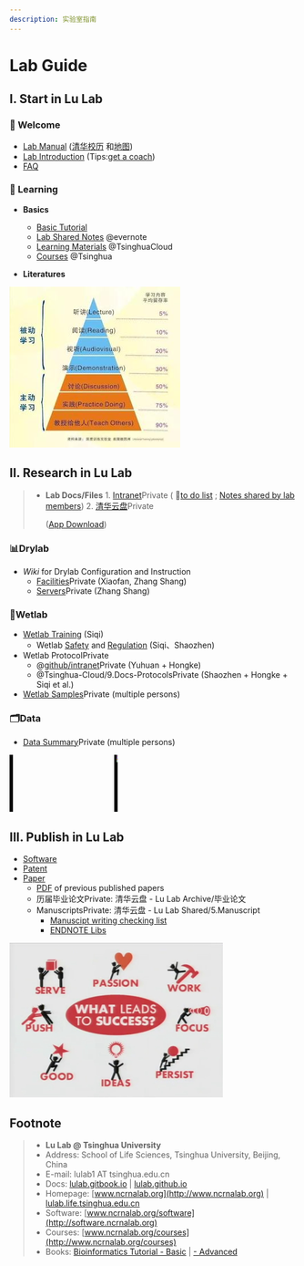 ```yaml
---
description: 实验室指南
---
```


# Lab Guide

## I. Start in Lu Lab

### 🎉 Welcome <a id="Welcome"></a>

* [Lab Manual](https://www.jianguoyun.com/p/DZVQoDQQ9sSIBhjLzuMC)  \([清华校历](https://cn.bing.com/search?q=%E6%B8%85%E5%8D%8E%E5%A4%A7%E5%AD%A6+%E6%A0%A1%E5%8E%86&qs=n&form=QBLH&sp=-1&pq=%E6%B8%85%E5%8D%8E%E5%A4%A7%E5%AD%A6+%E6%A0%A1%E5%8E%86&sc=5-7&sk=&cvid=E012CF87B239486DA741BC1E40498B82) 和[地图](https://cn.bing.com/search?q=%E6%B8%85%E5%8D%8E%E5%A4%A7%E5%AD%A6+%E5%9C%B0%E5%9B%BE&go=Search&qs=ds&form=QBRE)\)
* [Lab Introduction](https://cloud.tsinghua.edu.cn/f/c73ace6a5d7547c9ba23/) \(Tips:[get a coach](https://www.ted.com/talks/atul_gawande_want_to_get_great_at_something_get_a_coach)\)
* [FAQ](faq.md)

### 📖 Learning <a id="Learning"></a>

* **Basics**
  * [Basic Tutorial](https://lulab2.gitbook.io)
  * [Lab Shared Notes](https://www.yinxiang.com/everhub/personal/336255) @evernote
  * [Learning Materials](https://cloud.tsinghua.edu.cn/d/21e154bba31143ada2b1/) @TsinghuaCloud
  * [Courses](https://www.ncrnalab.org/courses) @Tsinghua

  
* **Literatures**

![](.gitbook/assets/learning.jpg)

## II. Research in Lu Lab

> * **Lab Docs/Files** 1. [Intranet](https://github.com/lulab/intranet)Private \( 🚩[to do list](https://github.com/lulab/intranet/blob/master/README.md#intranet-of-lu-lab) ; [Notes shared by lab members](https://github.com/lulab/intranet/projects/1?fullscreen=true)\) 2. [清华云盘](https://cloud.tsinghua.edu.cn)Private
>
>   \([App Download](https://www.seafile.com/download)\)

### 📊Drylab

* _Wiki_ for Drylab Configuration and Instruction
  * [Facilities](https://github.com/lulab/intranet/wiki/Facilities)Private \(Xiaofan, Zhang Shang\)
  * [Servers](https://github.com/lulab/intranet/wiki/Servers)Private \(Zhang Shang\)

### 🧪Wetlab

* [Wetlab Training](https://lulab.gitbook.io/books/wet-lab/wetlab_training) \(Siqi\)
  * Wetlab [Safety](https://lulab.gitbook.io/books/wet-lab/wetlab_safety) and [Regulation](https://lulab.gitbook.io/books/wet-lab/wetlab_regulation) \(Siqi、Shaozhen\)
* Wetlab ProtocolPrivate
  * @[github/intranet](https://github.com/lulab/intranet/blob/master/wetlab_protocol)Private \(Yuhuan + Hongke\)
  * @Tsinghua-Cloud/9.Docs-ProtocolsPrivate   \(Shaozhen + Hongke + Siqi et al.\)
* [Wetlab Samples](https://github.com/lulab/intranet/blob/master/wetlab_samples/README.md)Private \(multiple persons\)

### 🗂Data

* [Data Summary](https://github.com/lulab/intranet/blob/master/drylab_data/README.md)Private \(multiple persons\)

![](.gitbook/assets/science.gif)

## III. Publish in Lu Lab

* [Software](http://www.ncrnalab.org/software)
* [Patent](https://www.ncrnalab.org/open/#%E7%9B%B8%E5%85%B3%E4%B8%93%E5%88%A9)
* [Paper](https://www.ncrnalab.org/pub)
  * [PDF](https://cloud.tsinghua.edu.cn/d/46ebd01fd0484f468152/) of previous published papers
  * 历届毕业论文Private: 清华云盘 - Lu Lab Archive/毕业论文
  * ManuscriptsPrivate: 清华云盘 - Lu Lab Shared/5.Manuscript
    * [Manuscipt writing checking list](https://github.com/lulab/docs/tree/6dcc3c1cbe10615b8469c30ccba4a7ede44dbd78/lab-guide/writing.md)
    * [ENDNOTE Libs](https://cloud.tsinghua.edu.cn/d/928f3f4a8c8d4ab8b8ad/?p=%2FENDNOTE&mode=list)

![](.gitbook/assets/success.png)

## Footnote

> * **Lu Lab @ Tsinghua University**
> * Address:   School of Life Sciences, Tsinghua University, Beijing, China
> * E-mail:    lulab1 AT tsinghua.edu.cn
> * Docs: [lulab.gitbook.io](http://lulab.gitbook.io)  \|  [lulab.github.io](http://lulab.github.io)
> * Homepage:   [www.ncrnalab.org](http://www.ncrnalab.org)  \|  [lulab.life.tsinghua.edu.cn](http://lulab.life.tsinghua.edu.cn)
> * Software:  [www.ncrnalab.org/software](http://software.ncrnalab.org)
> * Courses:  [www.ncrnalab.org/courses](http://www.ncrnalab.org/courses)
> * Books: [Bioinformatics Tutorial - Basic](https://lulab2.gitbook.io)  \|  [- Advanced](https://lulab1.gitbook.io)



